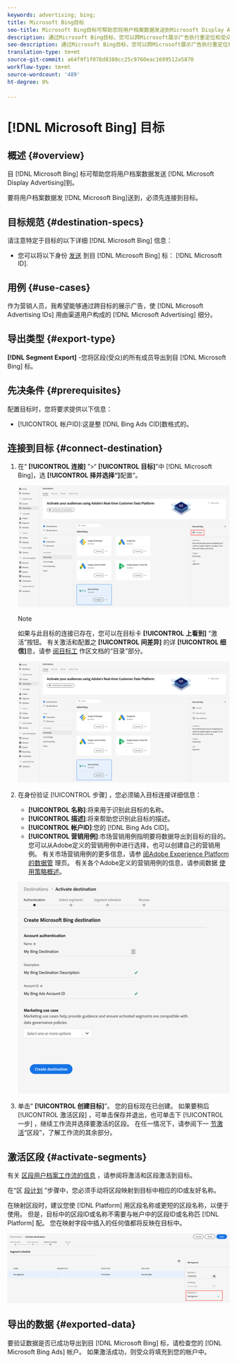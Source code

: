 ```yaml
---
keywords: advertising; bing;
title: Microsoft Bing目标
seo-title: Microsoft Bing目标可帮助您将用户档案数据发送到Microsoft Display Advertising。
description: 通过Microsoft Bing目标，您可以跨Microsoft展示广告执行重定位和受众目标数字活动。
seo-description: 通过Microsoft Bing目标，您可以跨Microsoft展示广告执行重定位和受众目标数字活动。
translation-type: tm+mt
source-git-commit: a64f9f1f078d8380cc25c9760eac1699512a5870
workflow-type: tm+mt
source-wordcount: '489'
ht-degree: 0%

---
```



# [!DNL Microsoft Bing] 目标

## 概述 {#overview}

目 [!DNL Microsoft Bing] 标可帮助您将用户档案数据发送 [!DNL Microsoft Display Advertising]到。

要将用户档案数据发 [!DNL Microsoft Bing]送到，必须先连接到目标。

## 目标规范 {#destination-specs}

请注意特定于目标的以下详细 [!DNL Microsoft Bing] 信息：

* 您可以将以下身份 [发送](../../identity-service/namespaces.md) 到目 [!DNL Microsoft Bing] 标： [!DNL Microsoft ID].

## 用例 {#use-cases}

作为营销人员，我希望能够通过跨目标的展示广告，使 [!DNL Microsoft Advertising IDs] 用由渠道用户构成的 [!DNL Microsoft Advertising] 细分。

## 导出类型 {#export-type}

**[!DNL Segment Export]** -您将区段(受众)的所有成员导出到目 [!DNL Microsoft Bing] 标。

## 先决条件 {#prerequisites}

配置目标时，您将要求提供以下信息：

* [!UICONTROL 帐户ID]:这是整 [!DNL Bing Ads CID]数格式的。

## 连接到目标 {#connect-destination}

1. 在“ **[!UICONTROL 连接]** ”>“ **[!UICONTROL 目标]**”中 [!DNL Microsoft Bing]，选 **[!UICONTROL 择并选择“]**&#x200B;配置”。

   ![配置Microsoft Bing目标](assets/bing-destination-configure.png)

   >[!NOTE]
   >
   >如果与此目标的连接已存在，您可以在目标卡 **[!UICONTROL 上看到]** “激活”按钮。 有关激活和配置之 **[!UICONTROL 间差异]** 的详 **[!UICONTROL 细信]**&#x200B;息，请参 [阅目标工](../destinations/destinations-workspace.md#catalog) 作区文档的“目录”部分。
   >
   >![激活Microsoft Bing目标](assets/bing-destination-activate.png)

1. 在身份验证 [!UICONTROL 步骤] ，您必须输入目标连接详细信息：

   * **[!UICONTROL 名称]**:将来用于识别此目标的名称。
   * **[!UICONTROL 描述]**:将来帮助您识别此目标的描述。
   * **[!UICONTROL 帐户ID]**:您的 [!DNL Bing Ads CID]。
   * **[!UICONTROL 营销用例]**:市场营销用例指明要将数据导出到目标的目的。 您可以从Adobe定义的营销用例中进行选择，也可以创建自己的营销用例。 有关市场营销用例的更多信息，请参 [阅Adobe Experience Platform的数据管](../privacy/data-governance-overview.md#destinations) 理页。 有关各个Adobe定义的营销用例的信息，请参阅数据 [使用策略概述](../../data-governance/policies/overview.md#core-actions)。

   ![Microsoft Bing目标身份验证](assets/bing-destination-authentication.png)

1. 单击“ **[!UICONTROL 创建目标]**”。 您的目标现在已创建。 如果要稍后 [!UICONTROL 激活区段] ，可单击保存并退出，也可单击下 [!UICONTROL 一步] ，继续工作流并选择要激活的区段。 在任一情况下，请参阅下一 [节激活](#activate-segments)“区段”，了解工作流的其余部分。

## 激活区段 {#activate-segments}

有关 [区段用户档案工作流的信息](activate-destinations.md#select-attributes) ，请参阅将激活和区段激活到目标。

在“区 [段计划](activate-destinations.md#segment-schedule) ”步骤中，您必须手动将区段映射到目标中相应的ID或友好名称。

在映射区段时，建议您使 [!DNL Platform] 用区段名称或更短的区段名称，以便于使用。 但是，目标中的区段ID或名称不需要与帐户中的区段ID或名称匹 [!DNL Platform] 配。 您在映射字段中插入的任何值都将反映在目标中。

![区段映射ID](assets/segment-mapping-id.png)

## 导出的数据 {#exported-data}

要验证数据是否已成功导出到目 [!DNL Microsoft Bing] 标，请检查您的 [!DNL Microsoft Bing Ads] 帐户。 如果激活成功，则受众将填充到您的帐户中。